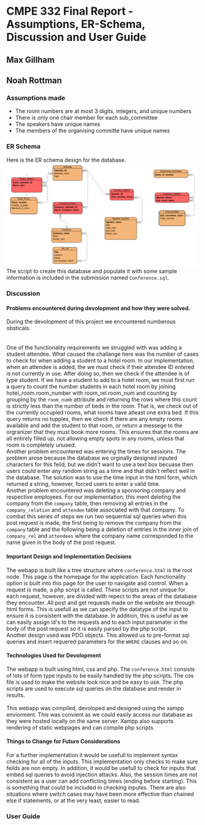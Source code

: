 # CMPE 332 Final Report - Assumptions, ER-Schema, Discussion and User Guide
## Max Gillham
## Noah Rottman 


### Assumptions made
* The room numbers are at most 3 digits, integers, and unique numbers
* There is only one chair member for each sub_committee
* The speakers have unique names
* The members of the organising committe have unique names
### ER Schema
Here is the ER schema design for the database.
![er-schema](./img/ER-Schema.png)
<br/>
The script to create this database and populate it with some sample information is included in the submission named `Conference.sql`.  

### Discussion
#### Problems encountered during devolopment and how they were solved.
During the devolopment of this project we encountered numberous obsticals.  
<br/>
<br/>
One of the functionality requirements we struggled with was adding a student attendee. What caused the challange here was the number of cases to check for when adding a student to a hotel room. In our implementation, when an attendee is added, the we must check if their attendee ID entered is not currently in use.  After doing so, then we check if the attendee is of type student.  If we have a student to add to a hotel room, we must first run a query to count the number students in each hotel room by joining hotel_room.room_number with room_rel.room_num and counting by grouping by the `room_numb` attribute and returning the rows where this count is strictly less than the number of beds in the room. That is, we check out of the currently occupied rooms, what rooms have atleast one extra bed.  If this query returns no tupples, then we check if there are any empty rooms available and add the student to that room, or return a messege to the orgranizer that they must book more rooms.  This ensures that the rooms are all entirely filled up, not allowing empty spots in any rooms, unless that room is completely unused.
<br/>
Another problem encountered was entering the times for sessions. The problem arose because the database we orginally designed inputed characters for this feild, but we didn't want to use a text box becuase then users could enter any random string as a time and that didn't reflect well in the database.  The solution was to use the time input in the html form, which returned a string, however, forced users to enter a valid time.
<br/>
Another problem encountered was deleting a sponsoring company and respective employees. For our implementation, this ment deleting the company from the `company` table, then removing all entries in the `company_relation` and `attendee` table associated with that company. To combat this series of steps we run two sequential sql queries when this post request is made, the first being to remove the company from the `company` table and the following being a deletion of entries in the inner join of `company_rel` and `attendees` where the company name corresponded to the name given in the body of the post request.
#### Important Design and Implementation Decisions
The webapp is built like a tree structure where `conference.html` is the root node. This page is the homepage for the application. Each functionality option is built into this page for the user to navigate and control. When a request is made, a php script is called.  These scripts are not unique for each request, however, are divided with repect to the areas of the database they encounter. 
All post and get requests made on the website are through html forms. This is usefull as we can specify the datatype of the input to ensure it is consistent with the database. In addition, this is useful as we can easily assign id's to the requests and to each input paramater in the body of the post request so it is easily parsed by the php script.
<br/>
Another design used was PDO objects.  This allowed us to pre-format sql queries and insert requered parameters for the `WHERE` clauses and so on.  
#### Technologies Used for Devolopment
The webapp is built using html, css and php.  The `conference.html` consists of lots of form type inputs to be easily handled by the php scripts.  The css file is used to make the website look nice and be easy to use.  The php scripts are used to execute sql queries on the database and render in results.  
<br/>
This webapp was compiled, devoloped and designed using the xampp enviorment.  This was convient as we could easily access our database as they were hosted locally on the same server. Xampp also supports rendering of static webpages and can compile php scripts.
#### Things to Change for Future Considerations
For a further implementation it would be usefull to implement syntax checking for all of the inputs. This implementation only checks to make sure feilds are non empty. In addition, it would be usefull to check for inputs that embed sql queries to avoid injection attacks. Also, the session times are not consistent as a user can add conflicting times (ending before starting). This is something that could be included in checking inputes.  There are also situations where switch cases may have been more effective than chained else if statements, or at the very least, easier to read.  
### User Guide
